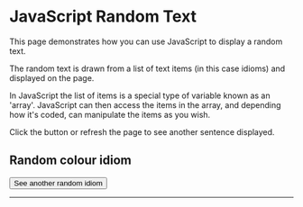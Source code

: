 <h1>JavaScript Random Text</h1>
<p>This page demonstrates how you can use JavaScript to display a random text.</p>
<p>The random text is drawn from a list of text items (in this case idioms) and displayed on the page.</p>
<p>In JavaScript the list of items is a special type of variable known as an 'array'. JavaScript can then access the items in the array, and depending how it's coded, can manipulate the items as you wish.</p>
<p>Click the button or refresh the page to see another sentence displayed.</p>

<h2>Random colour idiom</h2>
<dl id="quote"></dl>
<!--<script src="script.js"></script>-->
<button onclick="loadQuote()">See another random idiom</button>
<hr>

<script>
var idioms = [ 
'Once in a blue moon = very rarely.', 
'Tickled pink = to be extremely pleased.', 
'Caught red-handed = to catch someone in the act of doing something.',    
'White lie = a small lie that is told to be polite or avoid hurting someone’s feelings.',
'Feel blue = Be depressed or sad. The use of blue to mean “sad” dates from the late 1300s.',
'See red = Become very angry suddenly.'
];

var examples = [
'Example: <i>Once in a blue moon you will see that mean professor smile.</i>', 
'Example: <i>Your grandma was tickled pink that you called on her birthday!</i>', 
'Example: <i>He was caught red-handed while stealing those biscuits.</i>',
'Example: <i>I didn’t like her dress, but I told a white lie because I didn’t want to offend her.</i>',
'Example: <i>I was really feeling blue after she told me she was leaving.</i>',
'Example: <i>The thought of Piers with Nicole made her see red.</i>'

];

var quoteNo;
var idiomNo;
function loadQuote() {
    idiomNo = Math.floor(Math.random() * (idioms.length));
    if(idiomNo !== quoteNo) {
    //alert(quotes[quoteNo]);
    	document.getElementById("quote").innerHTML = "<dt>" + idioms[idiomNo] + "</dt>" + "<dd>" + examples[idiomNo] + "</dd>";
   	quoteNo = idiomNo;
    	return quoteNo;
    	}
    	else {
    	loadQuote();
    	}
	}
loadQuote();
</script>
